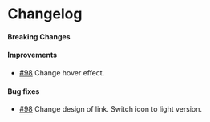 # Changelog

#### Breaking Changes
#### Improvements
- [#98](https://github.com/mesg-foundation/mesg-components/pull/98/) Change hover effect.
#### Bug fixes
- [#98](https://github.com/mesg-foundation/mesg-components/pull/98/) Change design of link. Switch icon to light version.
